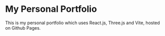 # My Personal Portfolio

This is my personal portfolio which uses React.js, Three.js and Vite, hosted on Github Pages.
